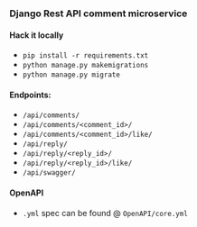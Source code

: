 ### Django Rest API comment microservice

#### Hack it locally
* `pip install -r requirements.txt`
* `python manage.py makemigrations`
* `python manage.py migrate`

#### Endpoints: 
* `/api/comments/`
* `/api/comments/<comment_id>/`
* `/api/comments/<comment_id>/like/`
* `/api/reply/`
* `/api/reply/<reply_id>/`
* `/api/reply/<reply_id>/like/`
* `/api/swagger/`

#### OpenAPI
* `.yml` spec can be found @ `OpenAPI/core.yml`

